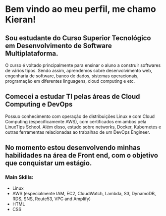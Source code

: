 # Bem vindo ao meu perfil, me chamo Kieran!
## Sou estudante do Curso Superior Tecnológico em Desenvolvimento de Software Multiplataforma.
O curso é voltado principalmente para ensinar o aluno a construir softwares de vários tipos. Sendo assim, aprendemos sobre desenvolvimento web, engenharia de software, banco de dados, sistemas operacionais, programação em diferentes linguagens, cloud computing e etc.

## Comecei a estudar TI pelas áreas de Cloud Computing e DevOps
Possuo conhecimento com operação de distribuições Linux e com Cloud Computing (especificamente AWS), com certificados em ambos pela LinuxTips School.
Além disso, estudo sobre networks, Docker, Kubernetes e outras ferramentas relacionadas ao trabalhao de um DevOps Engineer. 

## No momento estou desenvolvendo minhas habilidades na área de Front end, com o objetivo que conquistar um estágio.

### Main Skills:
* Linux
* AWS (especialmente IAM, EC2, CloudWatch, Lambda, S3, DynamoDB, RDS, SNS, Route53, VPC and Amplify)
* HTML
* CSS
